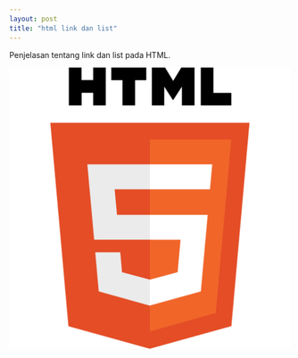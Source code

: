 ```yaml
---
layout: post
title: "html link dan list"
---
```


Penjelasan tentang link dan list pada HTML.

![html link dan list](/assets/images/logohtml.png)